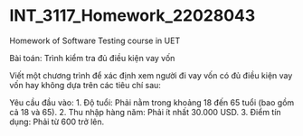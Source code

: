 # INT_3117_Homework_22028043

Homework of Software Testing course in UET

Bài toán: Trình kiểm tra đủ điều kiện vay vốn

Viết một chương trình để xác định xem người đi vay vốn có đủ điều kiện vay vốn hay không dựa trên các tiêu chí sau:

Yêu cầu đầu vào: 1. Độ tuổi: Phải nằm trong khoảng 18 đến 65 tuổi (bao gồm cả 18 và 65). 2. Thu nhập hàng năm: Phải ít nhất 30.000 USD. 3. Điểm tín dụng: Phải từ 600 trở lên.

